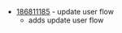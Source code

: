 - [186811185](https://www.pivotaltracker.com/story/show/186811185) - update user flow
  - adds update user flow

